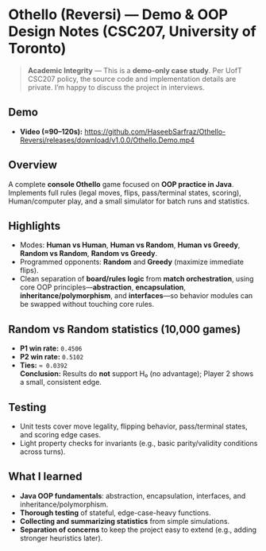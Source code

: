 # Othello (Reversi) — Demo & OOP Design Notes (CSC207, University of Toronto)

> **Academic Integrity** — This is a **demo-only case study**. Per UofT CSC207 policy, the source code and implementation details are private. I’m happy to discuss the project in interviews.

## Demo
- **Video (≈90–120s):** https://github.com/HaseebSarfraz/Othello-Reversi/releases/download/v1.0.0/Othello.Demo.mp4

## Overview
A complete **console Othello** game focused on **OOP practice in Java**. Implements full rules (legal moves, flips, pass/terminal states, scoring), Human/computer play, and a small simulator for batch runs and statistics.

## Highlights
- Modes: **Human vs Human**, **Human vs Random**, **Human vs Greedy**, **Random vs Random**, **Random vs Greedy**.
- Programmed opponents: **Random** and **Greedy** (maximize immediate flips).
- Clean separation of **board/rules logic** from **match orchestration**, using core OOP principles—**abstraction**, **encapsulation**, **inheritance/polymorphism**, and **interfaces**—so behavior modules can be swapped without touching core rules.

## Random vs Random statistics (10,000 games)
- **P1 win rate:** `0.4506`  
- **P2 win rate:** `0.5102`  
- **Ties:** `≈ 0.0392`  
**Conclusion:** Results do **not** support H₀ (no advantage); Player 2 shows a small, consistent edge.

## Testing
- Unit tests cover move legality, flipping behavior, pass/terminal states, and scoring edge cases.
- Light property checks for invariants (e.g., basic parity/validity conditions across turns).

## What I learned
- **Java OOP fundamentals**: abstraction, encapsulation, interfaces, and inheritance/polymorphism.
- **Thorough testing** of stateful, edge-case-heavy functions.
- **Collecting and summarizing statistics** from simple simulations.
- **Separation of concerns** to keep the project easy to extend (e.g., adding stronger heuristics later).
